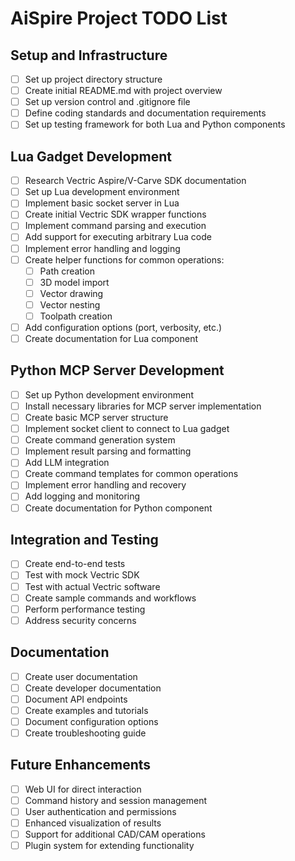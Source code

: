 # AiSpire Project TODO List

## Setup and Infrastructure
- [ ] Set up project directory structure
- [ ] Create initial README.md with project overview
- [ ] Set up version control and .gitignore file
- [ ] Define coding standards and documentation requirements
- [ ] Set up testing framework for both Lua and Python components

## Lua Gadget Development
- [ ] Research Vectric Aspire/V-Carve SDK documentation
- [ ] Set up Lua development environment
- [ ] Implement basic socket server in Lua
- [ ] Create initial Vectric SDK wrapper functions
- [ ] Implement command parsing and execution
- [ ] Add support for executing arbitrary Lua code
- [ ] Implement error handling and logging
- [ ] Create helper functions for common operations:
  - [ ] Path creation
  - [ ] 3D model import
  - [ ] Vector drawing
  - [ ] Vector nesting
  - [ ] Toolpath creation
- [ ] Add configuration options (port, verbosity, etc.)
- [ ] Create documentation for Lua component

## Python MCP Server Development
- [ ] Set up Python development environment
- [ ] Install necessary libraries for MCP server implementation
- [ ] Create basic MCP server structure
- [ ] Implement socket client to connect to Lua gadget
- [ ] Create command generation system
- [ ] Implement result parsing and formatting
- [ ] Add LLM integration
- [ ] Create command templates for common operations
- [ ] Implement error handling and recovery
- [ ] Add logging and monitoring
- [ ] Create documentation for Python component

## Integration and Testing
- [ ] Create end-to-end tests
- [ ] Test with mock Vectric SDK
- [ ] Test with actual Vectric software
- [ ] Create sample commands and workflows
- [ ] Perform performance testing
- [ ] Address security concerns

## Documentation
- [ ] Create user documentation
- [ ] Create developer documentation
- [ ] Document API endpoints
- [ ] Create examples and tutorials
- [ ] Document configuration options
- [ ] Create troubleshooting guide

## Future Enhancements
- [ ] Web UI for direct interaction
- [ ] Command history and session management
- [ ] User authentication and permissions
- [ ] Enhanced visualization of results
- [ ] Support for additional CAD/CAM operations
- [ ] Plugin system for extending functionality